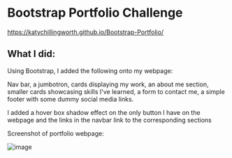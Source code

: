 # Bootstrap Portfolio Challenge
https://katychillingworth.github.io/Bootstrap-Portfolio/

## What I did:
Using Bootstrap, I added the following onto my webpage:

Nav bar, a jumbotron, cards displaying my work, an about me section, smaller cards showcasing skills I've learned, a form to contact me, a simple footer with some dummy social media links.

I added a hover box shadow effect on the only button I have on the webpage and the links in the navbar link to the corresponding sections

Screenshot of portfolio webpage:

![image](https://user-images.githubusercontent.com/118372821/210636704-604bdd86-dd48-4d30-87f6-ae1cff74b3f5.png)
